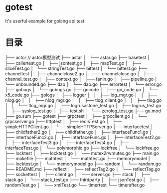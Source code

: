 # gotest
It's userful example for golang api test.

# 目录
├── actor	// actor模型测试
├── astar
│   └── astar.go
├── basetest
│   ├── callertest.go
│   ├── jsontest.go
│   ├── mapTest.go
│   ├── sliceTest.go
│   └── stringTest.go
├── bittest
│   └── bittest.go
├── channeltest
│   ├── channelclose2.go
│   ├── channelclose.go
│   ├── channel_test.go
│   ├── context.go
│   ├── fanin.go
│   ├── pipeline.go
│   └── unbounded.go
├── dao
│   └── dao.go
├── errortest
│   └── error.go
├── gobugs
│   └── gobugs.go
├── gocode
│   ├── go_code.go
│   └── x5_code.go
├── gologs
│   ├── logger
│   │   ├── log_mgr.go
│   │   ├── nlog.go
│   │   ├── nlog_mgr.go
│   │   ├── tlog_client.go
│   │   ├── tlog.go
│   │   └── tlog_mgr.go
│   ├── logrusastone_test.go
│   ├── logrus_test.go
│   ├── syslog_test.go
│   ├── test.sh
│   └── zerolog_test.go
├── go.mod
├── go.sum
├── gotest
├── grpctest
│   ├── grpcclient.go
│   └── grpcserver.go
├── httptest
│   ├── redisTest.go
│   ├── simpleHTTPClient.go
│   └── simpleHTTPServer.go
├── interfacetest
│   ├── childfather2.go
│   ├── childfather.go
│   ├── interfaceFunc1.go
│   ├── interfaceFunc2.go
│   ├── interfaceFunc.go
│   ├── interfaceTest2.go
│   ├── interfaceTest3.go
│   ├── interfaceTest4.go
│   ├── interfaceTest.go
│   └── polymorphic.go
├── lockfree
│   └── lockfree.go
├── locktest
│   ├── locktest.go
│   └── mutex2rwmutex.go
├── main.go
├── makefile
├── mathtest
│   └── mathtest.go
├── memorymodel
│   ├── locktest.go
│   └── memorymodel.go
├── random
│   └── random.go
├── README.md
├── reflect
│   ├── reflectTag2.go
│   └── reflectTag.go
├── sockettest
│   ├── client.go
│   └── server.go
├── stack
│   ├── stack.go
│   └── stack_test.go
├── thirdparty
│   ├── jsonTest.go
│   ├── randomTest.go
│   └── xmlTest.go
└── timertest
    └── timerafter.go

